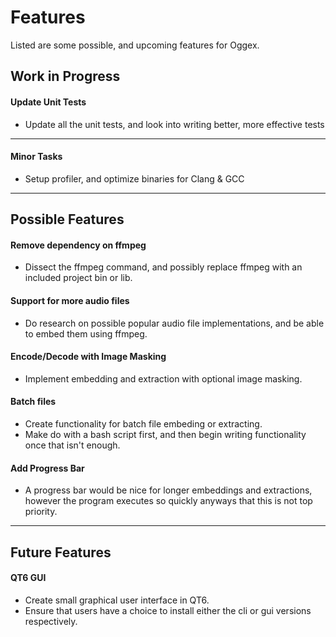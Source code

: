 # Features
Listed are some possible, and upcoming features for Oggex.


## Work in Progress

#### Update Unit Tests
- Update all the unit tests, and look into writing better, more effective tests


- - - - -


#### Minor Tasks
- Setup profiler, and optimize binaries for Clang & GCC


- - - - -
## Possible Features

#### Remove dependency on ffmpeg
- Dissect the ffmpeg command, and possibly replace ffmpeg with an included project bin or lib.

#### Support for more audio files
- Do research on possible popular audio file implementations, and be able to embed them using ffmpeg.

#### Encode/Decode with Image Masking
- Implement embedding and extraction with optional image masking.

#### Batch files
- Create functionality for batch file embeding or extracting.
- Make do with a bash script first, and then begin writing functionality once that isn't enough.

#### Add Progress Bar
- A progress bar would be nice for longer embeddings and extractions, however the program executes so quickly anyways that this is not top priority.


- - - - -
## Future Features

#### QT6 GUI
- Create small graphical user interface in QT6.
- Ensure that users have a choice to install either the cli or gui versions respectively.
